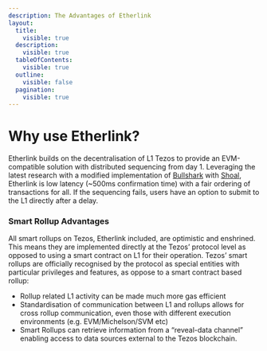 ```yaml
---
description: The Advantages of Etherlink
layout:
  title:
    visible: true
  description:
    visible: true
  tableOfContents:
    visible: true
  outline:
    visible: false
  pagination:
    visible: true
---
```


# Why use Etherlink?

Etherlink builds on the decentralisation of L1 Tezos to provide an EVM-compatible solution with distributed sequencing from day 1.  Leveraging the latest research with a modified implementation of [Bullshark](https://arxiv.org/abs/2201.05677) with [Shoal](https://medium.com/aptoslabs/shoal-how-we-reduce-bullshark-latency-on-the-aptos-blockchain-44a600d977a1), Etherlink is low latency (\~500ms confirmation time) with a fair ordering of transactions for all. If the sequencing fails, users have an option to submit to the L1 directly after a delay.&#x20;

### Smart Rollup Advantages

All smart rollups on Tezos, Etherlink included, are optimistic and enshrined.  This means they are implemented directly at the Tezos’ protocol level as opposed to using a smart contract on L1 for their operation. Tezos’ smart rollups are officially recognised by the protocol as special entities with particular privileges and features, as oppose to a smart contract based rollup:

* Rollup related L1 activity can be made much more gas efficient
* Standardisation of communication between L1 and rollups allows for cross rollup communication, even those with different execution environments (e.g. EVM/Michelson/SVM etc)
* Smart Rollups can retrieve information from a “reveal-data channel” enabling access to data sources external to the Tezos blockchain.
